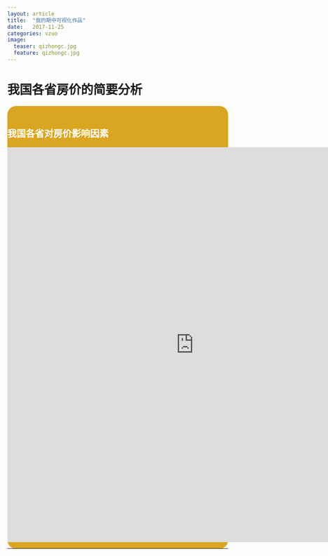 ```yaml
---
layout: article
title:  "我的期中可视化作品"
date:   2017-11-25
categories: vzuo
image:
  teaser: qizhongc.jpg
  feature: qizhongc.jpg
---
```


# 我国各省房价的简要分析

<div class="col-md-8" markdown="1">
<div style="background: #DAA520; color:white;border-radius:20px">
    <h2>我国各省对房价影响因素</h2>
<iframe 
src="https://public.tableau.com/views/GDPHP/1_1?:embed=y&:display_count=yes/sheet4?:embed=y&:display_count=yes&publish=yes/Dashboard1?:showVizHome=no&:embed=truehttps://public.tableau.com/shared/DJPSG6CX9?:display_count=yes" width="850px" height="900px" frameborder="0">
</iframe>





---
